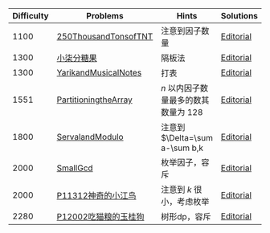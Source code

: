 | Difficulty | Problems | Hints | Solutions |
|------------|------------|-----------|-----------|
| 1100 | [250ThousandTonsofTNT](https://codeforces.com/contest/1899/problem/B) | 注意到因子数量 | [Editorial](https://github.com/aboutliu/Daily_Problem/blob/main/2025/03/28/solution/250ThousandTonsofTNT.md) |
| 1300 | [小柒分糖果](https://ac.nowcoder.com/acm/contest/103151/C) | 隔板法 | [Editorial](https://github.com/aboutliu/Daily_Problem/blob/main/2025/03/14/solution/%E5%B0%8F%E6%9F%92%E5%88%86%E7%B3%96%E6%9E%9C.md) |
| 1300 | [YarikandMusicalNotes](https://codeforces.com/contest/1899/problem/D) | 打表 | [Editorial](https://github.com/aboutliu/Daily_Problem/blob/main/2025/03/28/solution/YarikandMusicalNotes.md) |
| 1551 | [PartitioningtheArray](https://codeforces.com/contest/1920/problem/C) | $n$ 以内因子数量最多的数其数量为 $128$ | [Editorial](https://github.com/aboutliu/Daily_Problem/blob/main/2025/03/26/solution/PartitioningtheArray.md) |
| 1800 | [ServalandModulo](https://codeforces.com/contest/2085/problem/E) | 注意到 $\Delta=\sum a-\sum b,k | [Editorial](https://github.com/aboutliu/Daily_Problem/blob/main/2025/03/23/solution/ServalandModulo.md) |
| 2000 | [SmallGcd](https://codeforces.com/problemset/problem/1900/D) | 枚举因子，容斥 | [Editorial](https://github.com/aboutliu/Daily_Problem/blob/main/2025/03/22/solution/SmallGcd.md) |
| 2000 | [P11312神奇的小江鸟](https://www.luogu.com.cn/problem/P11312) | 注意到 $k$ 很小，考虑枚举 | [Editorial](https://github.com/aboutliu/Daily_Problem/blob/main/2025/03/25/solution/P11312神奇的小江鸟.md) |
| 2280 | [P12002吃猫粮的玉桂狗](https://www.luogu.com.cn/problem/P12002) | 树形dp，容斥 | [Editorial](https://github.com/aboutliu/Daily_Problem/blob/main/2025/04/03/solution/P12002吃猫粮的玉桂狗.md) |
